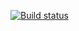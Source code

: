 [![Build status](https://ci.appveyor.com/api/projects/status/j77q9vj6rou9d7hf?svg=true)](https://ci.appveyor.com/project/AndreiZak90/http)
